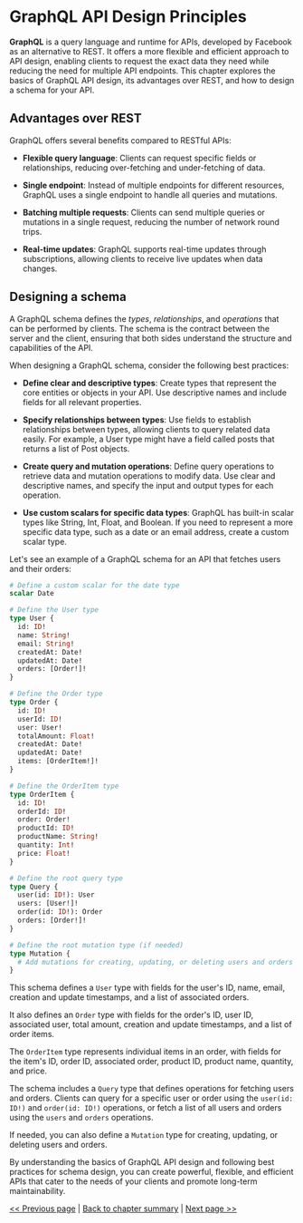 # GraphQL API Design Principles

**GraphQL** is a query language and runtime for APIs, developed by Facebook as an alternative to REST. It offers a more flexible and efficient approach to API design, enabling clients to request the exact data they need while reducing the need for multiple API endpoints. This chapter explores the basics of GraphQL API design, its advantages over REST, and how to design a schema for your API.

## Advantages over REST

GraphQL offers several benefits compared to RESTful APIs:

- **Flexible query language**: Clients can request specific fields or relationships, reducing over-fetching and under-fetching of data.
  
- **Single endpoint**: Instead of multiple endpoints for different resources, GraphQL uses a single endpoint to handle all queries and mutations.

- **Batching multiple requests**: Clients can send multiple queries or mutations in a single request, reducing the number of network round trips.

- **Real-time updates**: GraphQL supports real-time updates through subscriptions, allowing clients to receive live updates when data changes.

## Designing a schema

A GraphQL schema defines the _types_, _relationships_, and _operations_ that can be performed by clients. The schema is the contract between the server and the client, ensuring that both sides understand the structure and capabilities of the API.

When designing a GraphQL schema, consider the following best practices:

- **Define clear and descriptive types**: Create types that represent the core entities or objects in your API. Use descriptive names and include fields for all relevant properties.

- **Specify relationships between types**: Use fields to establish relationships between types, allowing clients to query related data easily. For example, a User type might have a field called posts that returns a list of Post objects.


- **Create query and mutation operations**: Define query operations to retrieve data and mutation operations to modify data. Use clear and descriptive names, and specify the input and output types for each operation.

- **Use custom scalars for specific data types**: GraphQL has built-in scalar types like String, Int, Float, and Boolean. If you need to represent a more specific data type, such as a date or an email address, create a custom scalar type.

Let's see an example of a GraphQL schema for an API that fetches users and their orders:

```graphql
# Define a custom scalar for the date type
scalar Date

# Define the User type
type User {
  id: ID!
  name: String!
  email: String!
  createdAt: Date!
  updatedAt: Date!
  orders: [Order!]!
}

# Define the Order type
type Order {
  id: ID!
  userId: ID!
  user: User!
  totalAmount: Float!
  createdAt: Date!
  updatedAt: Date!
  items: [OrderItem!]!
}

# Define the OrderItem type
type OrderItem {
  id: ID!
  orderId: ID!
  order: Order!
  productId: ID!
  productName: String!
  quantity: Int!
  price: Float!
}

# Define the root query type
type Query {
  user(id: ID!): User
  users: [User!]!
  order(id: ID!): Order
  orders: [Order!]!
}

# Define the root mutation type (if needed)
type Mutation {
  # Add mutations for creating, updating, or deleting users and orders
}
```

This schema defines a `User` type with fields for the user's ID, name, email, creation and update timestamps, and a list of associated orders. 

It also defines an `Order` type with fields for the order's ID, user ID, associated user, total amount, creation and update timestamps, and a list of order items. 

The `OrderItem` type represents individual items in an order, with fields for the item's ID, order ID, associated order, product ID, product name, quantity, and price.

The schema includes a `Query` type that defines operations for fetching users and orders. Clients can query for a specific user or order using the `user(id: ID!)` and `order(id: ID!)` operations, or fetch a list of all users and orders using the `users` and `orders` operations.

If needed, you can also define a `Mutation` type for creating, updating, or deleting users and orders.


By understanding the basics of GraphQL API design and following best practices for schema design, you can create powerful, flexible, and efficient APIs that cater to the needs of your clients and promote long-term maintainability.


[<< Previous page](2.1-restful-api-design-principles.md) | [Back to chapter summary](Readme.md) | [Next page >>](2.3-api-versioning-explore-different-strategies-for-versioning-your-apis.md)
